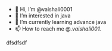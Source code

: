 - 👋 Hi, I’m @vaishali0001
- 👀 I’m interested in java
- 🌱 I’m currently learning advance java
- 📫 How to reach me @_.vaishali001._

<!---
vaishali0001/vaishali0001 is a ✨ special ✨ repository because its `README.md` (this file) appears on your GitHub profile.
You can click the Preview link to take a look at your changes.
--->
dfsdfsdf